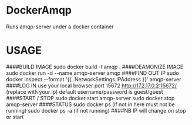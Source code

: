 DockerAmqp
=============

Runs amqp-server under a docker container

USAGE
=============

####BUILD IMAGE
sudo docker build -t amqp .
####DEAMONIZE IMAGE
sudo docker run -d --name amqp-server amqp
####FIND OUT IP
sudo docker inspect --format '{{ .NetworkSettings.IPAddress }}' amqp-server
####LOG IN
use your local browser port 15672
http://172.17.0.2:15672/ (replace with your ip)
default username/password is guest/guest
####START / STOP
sudo docker start amqp-server
sudo docker stop  amqp-server
####STATUS
sudo docker ps  (if not in here must not be running)
sudo docker ps -a (if not running)
####NB
IP will change on stop or start
